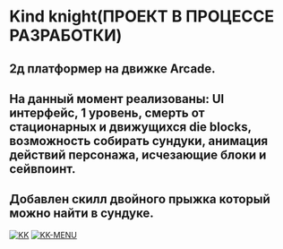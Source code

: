 # Kind knight(ПРОЕКТ В ПРОЦЕССЕ РАЗРАБОТКИ)
## 2д платформер на движке Arcade.
## На данный момент реализованы: UI интерфейс, 1 уровень, смерть от стационарных и движущихся die blocks, возможность собирать сундуки, анимация действий персонажа, исчезающие блоки и сейвпоинт.
## Добавлен скилл двойного прыжка который можно найти в сундуке.
<a href="https://ibb.co/DV90Pvb"><img src="https://i.ibb.co/gjSkbf7/KK.jpg" alt="KK" border="0"></a>
<a href="https://ibb.co/DV9V40D"><img src="https://i.ibb.co/PmcmxqZ/KK-MENU.jpg" alt="KK-MENU" border="0"></a>

